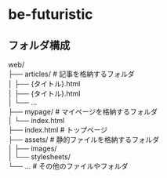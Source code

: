# be-futuristic

## フォルダ構成

web/  
├── articles/  # 記事を格納するフォルダ  
│   ├── {タイトル}.html  
│   ├── {タイトル}.html  
│   └── ...  
├── mypage/  # マイページを格納するフォルダ  
│   └── index.html  
├── index.html  # トップページ  
├── assets/  # 静的ファイルを格納するフォルダ  
│   ├── images/  
│   └── stylesheets/  
└── ...  # その他のファイルやフォルダ